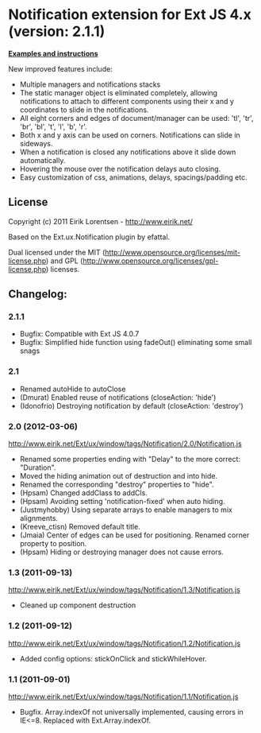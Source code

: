 
# Notification extension for Ext JS 4.x (version: 2.1.1)

[**Examples and instructions**](http://www.eirik.net/Ext/ux/window/Demo.html)

New improved features include:
- Multiple managers and notifications stacks
- The static manager object is eliminated completely, allowing notifications to attach to different components using their x and y coordinates to slide in the notifications.
- All eight corners and edges of document/manager can be used: 'tl', 'tr', 'br', 'bl', 't', 'l', 'b', 'r'.
- Both x and y axis can be used on corners. Notifications can slide in sideways.
- When a notification is closed any notifications above it slide down automatically.
- Hovering the mouse over the notification delays auto closing.
- Easy customization of css, animations, delays, spacings/padding etc.

## License

Copyright (c) 2011 Eirik Lorentsen - http://www.eirik.net/

Based on the Ext.ux.Notification plugin by efattal.

Dual licensed under the MIT (http://www.opensource.org/licenses/mit-license.php) 
and GPL (http://www.opensource.org/licenses/gpl-license.php) licenses.

## Changelog:

### 2.1.1

- Bugfix: Compatible with Ext JS 4.0.7
- Bugfix: Simplified hide function using fadeOut() eliminating some small snags

### 2.1

- Renamed autoHide to autoClose
- (Dmurat) Enabled reuse of notifications (closeAction: 'hide')
- (Idonofrio) Destroying notification by default (closeAction: 'destroy')

### 2.0 (2012-03-06)

http://www.eirik.net/Ext/ux/window/tags/Notification/2.0/Notification.js

- Renamed some properties ending with "Delay" to the more correct: "Duration".
- Moved the hiding animation out of destruction and into hide.
- Renamed the corresponding "destroy" properties to "hide".
- (Hpsam) Changed addClass to addCls.
- (Hpsam) Avoiding setting 'notification-fixed' when auto hiding.
- (Justmyhobby) Using separate arrays to enable managers to mix alignments.
- (Kreeve_ctisn) Removed default title.
- (Jmaia) Center of edges can be used for positioning. Renamed corner property to position.
- (Hpsam) Hiding or destroying manager does not cause errors.

### 1.3 (2011-09-13)

http://www.eirik.net/Ext/ux/window/tags/Notification/1.3/Notification.js

- Cleaned up component destruction

### 1.2 (2011-09-12)

http://www.eirik.net/Ext/ux/window/tags/Notification/1.2/Notification.js

- Added config options: stickOnClick and stickWhileHover.

### 1.1 (2011-09-01)

http://www.eirik.net/Ext/ux/window/tags/Notification/1.1/Notification.js

- Bugfix. Array.indexOf not universally implemented, causing errors in IE<=8. Replaced with Ext.Array.indexOf.